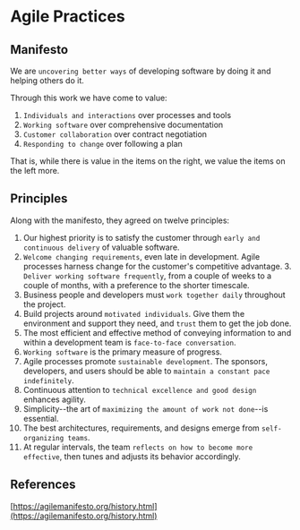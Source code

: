 # Agile Practices

## Manifesto

We are `uncovering better ways` of developing software by doing it and helping others do it.

Through this work we have come to value:

1. `Individuals and interactions` over processes and tools
2. `Working software` over comprehensive documentation
3. `Customer collaboration` over contract negotiation
4. `Responding to change` over following a plan

That is, while there is value in the items on the right, we value the items on the left more.

## Principles

Along with the manifesto, they agreed on twelve principles:

1. Our highest priority is to satisfy the customer through `early and continuous delivery` of valuable software.
2. `Welcome changing requirements`, even late in development. Agile processes harness change for the customer's competitive advantage.
3.` Deliver working software frequently`, from a couple of weeks to a couple of months, with a preference to the shorter timescale.
4. Business people and developers must `work together daily` throughout the project.
5. Build projects around `motivated individuals`. Give them the environment and support they need, and `trust` them to get the job done.
6. The most efficient and effective method of conveying information to and within a development team is `face-to-face conversation`.
7. `Working software` is the primary measure of progress.
8. Agile processes promote `sustainable development`. The sponsors, developers, and users should be able to `maintain a constant pace indefinitely`.
9. Continuous attention to `technical excellence and good design` enhances agility.
10. Simplicity--the art of `maximizing the amount of work not done`--is essential.
11. The best architectures, requirements, and designs emerge from `self-organizing teams`.
12. At regular intervals, the team `reflects on how to become more effective`, then tunes and adjusts its behavior accordingly.


## References

[https://agilemanifesto.org/history.html](https://agilemanifesto.org/history.html)
